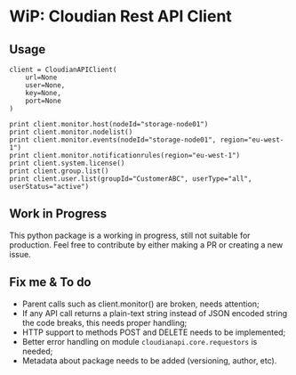 WiP: Cloudian Rest API Client
========================

Usage
-----

```
client = CloudianAPIClient(
    url=None
    user=None,
    key=None,
    port=None
)

print client.monitor.host(nodeId="storage-node01")
print client.monitor.nodelist()
print client.monitor.events(nodeId="storage-node01", region="eu-west-1")
print client.monitor.notificationrules(region="eu-west-1")
print client.system.license()
print client.group.list()
print client.user.list(groupId="CustomerABC", userType="all", userStatus="active")
```


Work in Progress
----------------

This python package is a working in progress, still not suitable for production. Feel free to contribute by either making a PR or creating a new issue.


Fix me & To do
--------------

* Parent calls such as client.monitor() are broken, needs attention;
* If any API call returns a plain-text string instead of JSON encoded string the code breaks, this needs proper handling;
* HTTP support to methods POST and DELETE needs to be implemented;
* Better error handling on module `cloudianapi.core.requestors` is needed;
* Metadata about package needs to be added (versioning, author, etc).
